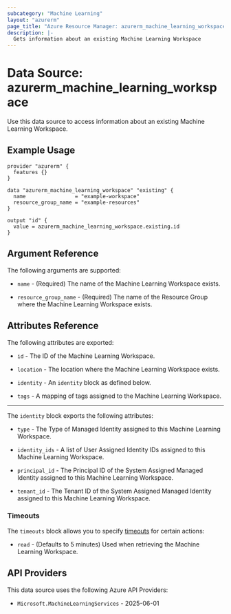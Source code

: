 ```yaml
---
subcategory: "Machine Learning"
layout: "azurerm"
page_title: "Azure Resource Manager: azurerm_machine_learning_workspace"
description: |-
  Gets information about an existing Machine Learning Workspace
---
```


# Data Source: azurerm_machine_learning_workspace

Use this data source to access information about an existing Machine Learning Workspace.

## Example Usage

```hcl
provider "azurerm" {
  features {}
}

data "azurerm_machine_learning_workspace" "existing" {
  name                = "example-workspace"
  resource_group_name = "example-resources"
}

output "id" {
  value = azurerm_machine_learning_workspace.existing.id
}
```

## Argument Reference

The following arguments are supported:

* `name` - (Required) The name of the Machine Learning Workspace exists.

* `resource_group_name` - (Required) The name of the Resource Group where the Machine Learning Workspace exists.

## Attributes Reference

The following attributes are exported:

* `id` - The ID of the Machine Learning Workspace.

* `location` - The location where the Machine Learning Workspace exists.

* `identity` - An `identity` block as defined below.

* `tags` - A mapping of tags assigned to the Machine Learning Workspace.

---

The `identity` block exports the following attributes:

* `type` - The Type of Managed Identity assigned to this Machine Learning Workspace.

* `identity_ids` - A list of User Assigned Identity IDs assigned to this Machine Learning Workspace.

* `principal_id` - The Principal ID of the System Assigned Managed Identity assigned to this Machine Learning Workspace.

* `tenant_id` - The Tenant ID of the System Assigned Managed Identity assigned to this Machine Learning Workspace.

### Timeouts

The `timeouts` block allows you to specify [timeouts](https://developer.hashicorp.com/terraform/language/resources/configure#define-operation-timeouts) for certain actions:

* `read` - (Defaults to 5 minutes) Used when retrieving the Machine Learning Workspace.

## API Providers
<!-- This section is generated, changes will be overwritten -->
This data source uses the following Azure API Providers:

* `Microsoft.MachineLearningServices` - 2025-06-01
